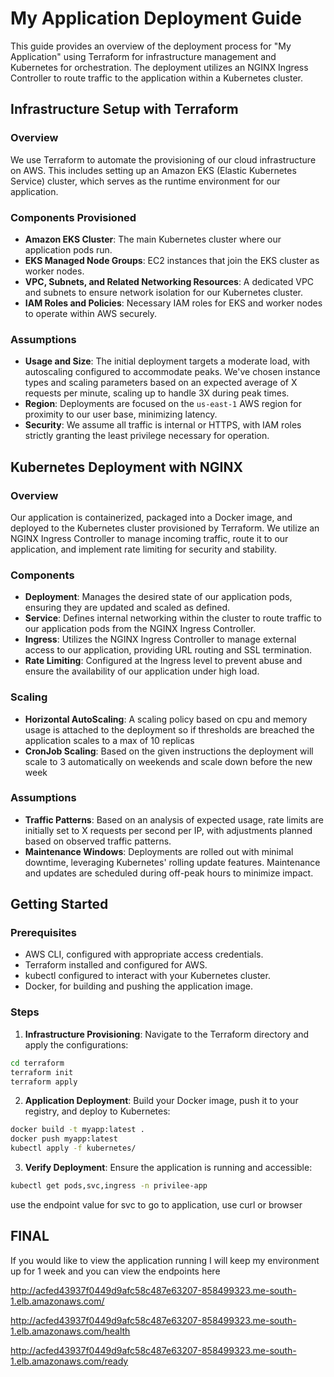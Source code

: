 # My Application Deployment Guide

This guide provides an overview of the deployment process for "My Application" using Terraform for infrastructure management and Kubernetes for orchestration. The deployment utilizes an NGINX Ingress Controller to route traffic to the application within a Kubernetes cluster.

## Infrastructure Setup with Terraform

### Overview

We use Terraform to automate the provisioning of our cloud infrastructure on AWS. This includes setting up an Amazon EKS (Elastic Kubernetes Service) cluster, which serves as the runtime environment for our application.

### Components Provisioned

- **Amazon EKS Cluster**: The main Kubernetes cluster where our application pods run.
- **EKS Managed Node Groups**: EC2 instances that join the EKS cluster as worker nodes.
- **VPC, Subnets, and Related Networking Resources**: A dedicated VPC and subnets to ensure network isolation for our Kubernetes cluster.
- **IAM Roles and Policies**: Necessary IAM roles for EKS and worker nodes to operate within AWS securely.

### Assumptions

- **Usage and Size**: The initial deployment targets a moderate load, with autoscaling configured to accommodate peaks. We've chosen instance types and scaling parameters based on an expected average of X requests per minute, scaling up to handle 3X during peak times.
- **Region**: Deployments are focused on the `us-east-1` AWS region for proximity to our user base, minimizing latency.
- **Security**: We assume all traffic is internal or HTTPS, with IAM roles strictly granting the least privilege necessary for operation.

## Kubernetes Deployment with NGINX

### Overview

Our application is containerized, packaged into a Docker image, and deployed to the Kubernetes cluster provisioned by Terraform. We utilize an NGINX Ingress Controller to manage incoming traffic, route it to our application, and implement rate limiting for security and stability.

### Components

- **Deployment**: Manages the desired state of our application pods, ensuring they are updated and scaled as defined.
- **Service**: Defines internal networking within the cluster to route traffic to our application pods from the NGINX Ingress Controller.
- **Ingress**: Utilizes the NGINX Ingress Controller to manage external access to our application, providing URL routing and SSL termination.
- **Rate Limiting**: Configured at the Ingress level to prevent abuse and ensure the availability of our application under high load.

### Scaling

- **Horizontal AutoScaling**: A scaling policy based on cpu and memory usage is attached to the deployment so if thresholds are breached the application scales to a max of 10 replicas
- **CronJob Scaling**: Based on the given instructions the deployment will scale to 3 automatically on weekends and scale down before the new week

### Assumptions

- **Traffic Patterns**: Based on an analysis of expected usage, rate limits are initially set to X requests per second per IP, with adjustments planned based on observed traffic patterns.
- **Maintenance Windows**: Deployments are rolled out with minimal downtime, leveraging Kubernetes' rolling update features. Maintenance and updates are scheduled during off-peak hours to minimize impact.

## Getting Started

### Prerequisites

- AWS CLI, configured with appropriate access credentials.
- Terraform installed and configured for AWS.
- kubectl configured to interact with your Kubernetes cluster.
- Docker, for building and pushing the application image.

### Steps

1. **Infrastructure Provisioning**: Navigate to the Terraform directory and apply the configurations:

``` sh
cd terraform
terraform init
terraform apply

```

2. **Application Deployment**: Build your Docker image, push it to your registry, and deploy to Kubernetes:

``` sh
docker build -t myapp:latest .
docker push myapp:latest
kubectl apply -f kubernetes/
```

3. **Verify Deployment**: Ensure the application is running and accessible:

``` sh
kubectl get pods,svc,ingress -n privilee-app

```

use the endpoint value for svc to go to application, use curl or browser

## FINAL

If you would like to view the application running I will keep my environment up for 1 week and you can view the endpoints here

http://acfed43937f0449d9afc58c487e63207-858499323.me-south-1.elb.amazonaws.com/

http://acfed43937f0449d9afc58c487e63207-858499323.me-south-1.elb.amazonaws.com/health

http://acfed43937f0449d9afc58c487e63207-858499323.me-south-1.elb.amazonaws.com/ready
